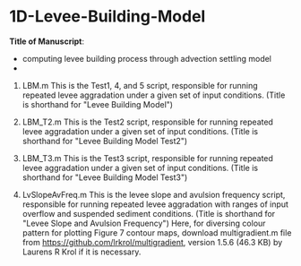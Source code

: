 # 1D-Levee-Building-Model
**Title of Manuscript**:
* computing levee building process through advection settling model
* 
1. LBM.m 
This is the Test1, 4, and 5 script, responsible for running repeated levee aggradation under a given set of input conditions. (Title is shorthand for "Levee Building Model")

2. LBM_T2.m 
This is the Test2 script, responsible for running repeated levee aggradation under a given set of input conditions. (Title is shorthand for "Levee Building Model Test2")

3. LBM_T3.m 
This is the Test3 script, responsible for running repeated levee aggradation under a given set of input conditions. (Title is shorthand for "Levee Building Model Test3")

4. LvSlopeAvFreq.m 
This is the levee slope and avulsion frequency script, responsible for running repeated levee aggradation with ranges of input overflow and suspended sediment conditions. (Title is shorthand for "Levee Slope and Avulsion Frequency")
Here, for diversing colour pattern for plotting Figure 7 contour maps, download multigradient.m file from https://github.com/lrkrol/multigradient, version 1.5.6 (46.3 KB) by Laurens R Krol if it is necessary. 
